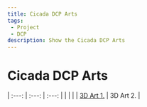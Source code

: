 ```yaml
---
title: Cicada DCP Arts
tags: 
 - Project
 - DCP
description: Show the Cicada DCP Arts
---
```


# Cicada DCP Arts

| :---: | :---: | :---: |
| <script> function getHeightRender() { width = window.innerWidth*0.47; height = width*0.67; return Math.min(420, height);} document.write("<iframe height=\'"+getHeightRender()+"\' width=\'47%\' frameborder=\'0\' src=\'https://render.githubusercontent.com/view/3d?url=https://raw.githubusercontent.com/andreivo/CicadaProject/main/mechanical/design/00-cicadadcp.stl\' title=\'00-cicadadcp.stl\'><\/iframe>") </script> | <script> function getHeightRender() { width = window.innerWidth*0.47; height = width*0.67; return Math.min(420, height);} document.write("<iframe height=\'"+getHeightRender()+"\' width=\'47%\' frameborder=\'0\' src=\'https://render.githubusercontent.com/view/3d?url=https://raw.githubusercontent.com/andreivo/CicadaProject/main/mechanical/design/00-cicadadcp.stl\' title=\'00-cicadadcp.stl\'><\/iframe>") </script> |
| <a href="../../assets/img/CicadaDCP.png" target="_blank">3D Art 1.</a> | 3D Art 2. |

